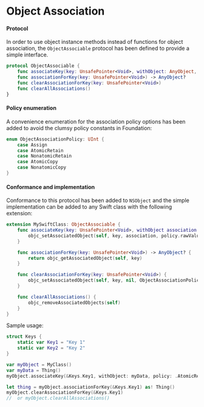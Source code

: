 Object Association
==================

#### Protocol

In order to use object instance methods instead of functions for object association, the `ObjectAssociable` protocol has been defined to provide a simple interface.

```swift
protocol ObjectAssociable {
    func associateKey(key: UnsafePointer<Void>, withObject: AnyObject, policy: ObjectAssociationPolicy)
    func associationForKey(key: UnsafePointer<Void>) -> AnyObject?
    func clearAssociationForKey(key: UnsafePointer<Void>)
    func clearAllAssociations()
}
```


#### Policy enumeration

A convenience enumeration for the association policy options has been added to avoid the clumsy policy constants in Foundation:

```swift
enum ObjectAssociationPolicy: UInt {
    case Assign
    case AtomicRetain
    case NonatomicRetain
    case AtomicCopy
    case NonatomicCopy
}
```

#### Conformance and implementation

Conformance to this protocol has been added to `NSObject` and the simple implementation can be added to any Swift class with the following extension:

```swift
extension MySwiftClass: ObjectAssociable {
    func associateKey(key: UnsafePointer<Void>, withObject association: AnyObject, policy: ObjectAssociationPolicy = .Assign) {
        objc_setAssociatedObject(self, key, association, policy.rawValue)
    }

    func associationForKey(key: UnsafePointer<Void>) -> AnyObject? {
        return objc_getAssociatedObject(self, key)
    }

    func clearAssociationForKey(key: UnsafePointer<Void>) {
        objc_setAssociatedObject(self, key, nil, ObjectAssociationPolicy.Assign.rawValue)
    }

    func clearAllAssociations() {
        objc_removeAssociatedObjects(self)
    }
}
```


Sample usage:

```swift
struct Keys {
    static var Key1 = "Key 1"
    static var Key2 = "Key 2"
}

var myObject = MyClass()
var myData = Thing()
myObject.associateKey(&Keys.Key1, withObject: myData, policy: .AtomicRetain)

let thing = myObject.associationForKey(&Keys.Key1) as! Thing()
myObject.clearAssociationForKey(&Keys.Key1)
//  or myObject.clearAllAssociations()
```
